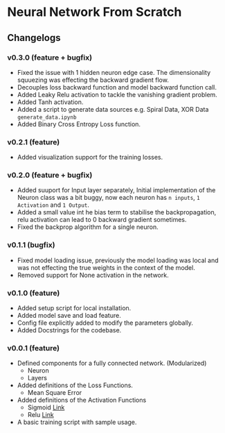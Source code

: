 # Neural Network From Scratch

## Changelogs

### v0.3.0 (feature + bugfix)

- Fixed the issue with 1 hidden neuron edge case. The dimensionality squuezing was effecting the backward gradient flow.
- Decouples loss backward function and model backward function call.
- Added Leaky Relu activation to tackle the vanishing gradient problem.
- Added Tanh activation.
- Added a script to generate data sources e.g. Spiral Data, XOR Data `generate_data.ipynb`
- Added Binary Cross Entropy Loss function.

### v0.2.1 (feature)

- Added visualization support for the training losses.

### v0.2.0 (feature + bugfix)

- Added suuport for Input layer separately, Initial implementation of the Neuron class was a bit buggy, now each neuron has `n inputs`, `1 Activation` and `1 Output`.
- Added a small value int he bias term to stabilise the backpropagation, relu activation can lead to 0 backward gradient sometimes.
- Fixed the backprop algorithm for a single neuron. 

### v0.1.1 (bugfix)

- Fixed model loading issue, previously the model loading was local and was not effecting the true weights in the context of the model.
- Removed support for None activation in the network.

### v0.1.0 (feature)

- Added setup script for local installation.
- Added model save and load feature.
- Config file explicitly added to modify the parameters globally.
- Added Docstrings for the codebase.

### v0.0.1 (feature)

- Defined components for a fully connected network. (Modularized)
    - Neuron
    - Layers
- Added definitions of the Loss Functions.
    - Mean Square Error
- Added definitions of the Activation Functions
    - Sigmoid [Link](https://en.wikipedia.org/wiki/Sigmoid_function)
    - Relu [Link](https://en.wikipedia.org/wiki/Rectifier_(neural_networks))
- A basic training script with sample usage.